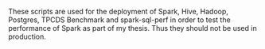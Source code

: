 These scripts are used for the deployment of Spark, Hive, Hadoop, Postgres, TPCDS Benchmark and
spark-sql-perf in order to test the performance of Spark as part of my thesis. Thus they should not 
be used in production.